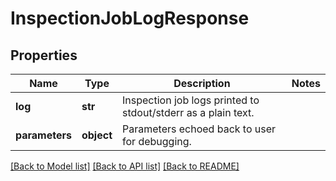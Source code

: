 # InspectionJobLogResponse

## Properties
Name | Type | Description | Notes
------------ | ------------- | ------------- | -------------
**log** | **str** | Inspection job logs printed to stdout/stderr as a plain text. | 
**parameters** | **object** | Parameters echoed back to user for debugging. | 

[[Back to Model list]](../README.md#documentation-for-models) [[Back to API list]](../README.md#documentation-for-api-endpoints) [[Back to README]](../README.md)


